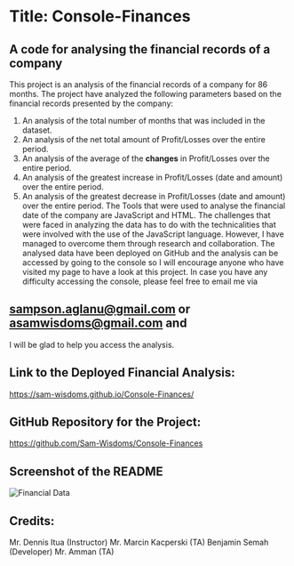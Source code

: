 # Title: Console-Finances

## A code for analysing the financial records of a company
This project is an analysis of the financial records of a company for 86 months.
The project have analyzed the following parameters based on the financial records presented by the company:

1. An analysis of the total number of months that was included in the dataset.
2. An analysis of the net total amount of Profit/Losses over the entire period.
3. An analysis of the average of the **changes** in Profit/Losses over the entire period.
4. An analysis of the greatest increase in Profit/Losses (date and amount) over the entire period.
5. An analysis of the greatest decrease in Profit/Losses (date and amount) over the entire period.
The Tools that were used to analyse the financial date of the company are JavaScript and HTML.
The challenges that were faced in analyzing the data has to do with the technicalities that were involved with 
the use of the JavaScript language. However, I have managed to overcome them through research and collaboration.
The analysed data have been deployed on GitHub and the analysis can be accessed by going to the console so I will 
encourage anyone who have visited my page to have a look at this project.
In case you have any difficulty accessing the console, please feel free to email me via 
## sampson.aglanu@gmail.com or asamwisdoms@gmail.com and 
I will be glad to help you access the analysis.

## Link to the Deployed Financial Analysis:
 https://sam-wisdoms.github.io/Console-Finances/


## GitHub Repository for the Project:
https://github.com/Sam-Wisdoms/Console-Finances

## Screenshot of the README
![Financial Data](https://github.com/Sam-Wisdoms/Console-Finances/assets/94742747/f651c0dd-0a03-4375-b7df-418a0665fa48)

## Credits: 
Mr. Dennis Itua (Instructor)
Mr. Marcin Kacperski (TA)
Benjamin Semah (Developer)
Mr. Amman (TA)





 

